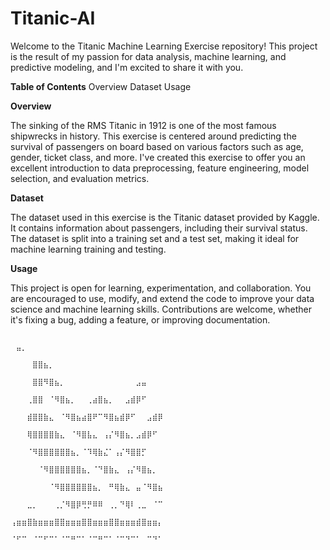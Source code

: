 # Titanic-AI

Welcome to the Titanic Machine Learning Exercise repository! This project is the result of my passion for data analysis, machine learning, and predictive modeling, and I'm excited to share it with you.

**Table of Contents**
Overview
Dataset
Usage


**Overview**

The sinking of the RMS Titanic in 1912 is one of the most famous shipwrecks in history. This exercise is centered around predicting the survival of passengers on board based on various factors such as age, gender, ticket class, and more. I've created this exercise to offer you an excellent introduction to data preprocessing, feature engineering, model selection, and evaluation metrics.

**Dataset**

The dataset used in this exercise is the Titanic dataset provided by Kaggle. It contains information about passengers, including their survival status. The dataset is split into a training set and a test set, making it ideal for machine learning training and testing. 

**Usage**

This project is open for learning, experimentation, and collaboration. You are encouraged to use, modify, and extend the code to improve your data science and machine learning skills. Contributions are welcome, whether it's fixing a bug, adding a feature, or improving documentation.








                                                 ⠀⣤⡀⠀⠀⠀⠀⠀⠀⠀⠀⠀⠀⠀⠀⠀⠀⠀⠀⠀⠀⠀⠀⠀⠀
                                                                            ⠀⠀⠀⠀⣿⣿⣦⡀⠀⠀⠀⠀⠀⠀⠀⠀⠀⠀⠀⠀⠀⠀⠀⠀⠀⠀⠀⠀
                                                                            ⠀⠀⠀⠀⣿⣿⠻⣿⣦⡀⠀⠀⠀⠀⠀⠀⠀⠀⠀⠀⠀⠀⠀⣠⣤⠀⠀⠀
                                                                            ⠀⠀⠀⢀⣿⣿⠀⠈⠻⣿⣦⡀⠀⠀⢀⣴⣿⣦⡀⠀⠀⣠⣾⡿⠋⠀⠀⠀
                                                                            ⠀⠀⠀⣾⣿⣿⣷⣄⠀⠈⠻⣿⣦⣴⣿⠟⠉⠻⣿⣦⣾⡿⠋⠀⠀⣠⣾⡿
                                                                            ⠀⠀⠀⢿⣿⣿⣿⣿⣷⣄⠀⠈⠻⣿⣧⣄⠀⢠⡌⠻⣿⣦⡀⣠⣾⡿⠋⠀
                                                                            ⠀⠀⠀⠈⠻⣿⣿⣿⣿⣿⣿⣦⡀⠈⠹⢿⣷⣌⠁⢠⡌⠻⣿⣿⡋⠀⠀⠀
                                                                            ⠀⠀⠀⠀⠀⠈⠻⣿⣿⣿⣿⣿⣿⣦⡀⠈⠙⣿⣷⣄⠀⢠⡌⠻⣿⣦⡀⠀
                                                                            ⠀⠀⠀⠀⠀⠀⠀⠈⠻⣿⣿⣿⣿⣿⣿⣦⡀⠀⠛⢿⣷⣄⠀⣤⠈⠻⣿⣦
                                                                            ⠀⠀⠀⣀⡀⠀⠀⠀⢀⡈⠻⣿⡿⢛⡛⠿⠿⠀⢀⡀⠙⢿⠇⢀⣀⠀⠈⠉
                                                                            ⢠⣶⣶⣿⣷⣶⣶⣶⣿⣿⣶⣶⣶⣿⣿⣶⣶⣶⣿⣿⣶⣶⣶⣾⣿⣶⣶⡄
                                                                            ⠈⠋⠉⠀⠈⠉⠋⠉⠁⠈⠉⠛⠉⠁⠈⠉⠛⠉⠁⠈⠉⠙⠉⠁⠀⠉⠙⠁                           








